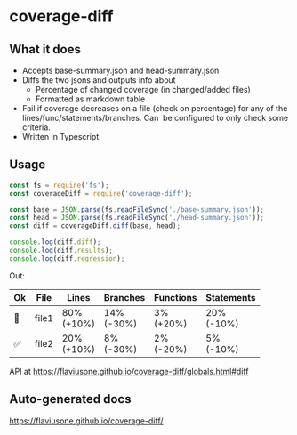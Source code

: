 # coverage-diff

## What it does

- Accepts base-summary.json and head-summary.json
- Diffs the two jsons and outputs info about
  - Percentage of changed coverage (in changed/added files)
  - Formatted as markdown table
- Fail if coverage decreases on a file (check on percentage) for any of the lines/func/statements/branches. Can
   be configured to only check some criteria.
- Written in Typescript.

## Usage

```js
const fs = require('fs');
const coverageDiff = require('coverage-diff');

const base = JSON.parse(fs.readFileSync('./base-summary.json'));
const head = JSON.parse(fs.readFileSync('./head-summary.json'));
const diff = coverageDiff.diff(base, head);

console.log(diff.diff);
console.log(diff.results);
console.log(diff.regression);
```

Out:

| Ok  | File  | Lines         | Branches      | Functions    | Statements    |
| --- | ----- | ------------- | ------------- | ------------ | ------------- |
| 🔴  | file1 | 80%<br>(+10%) | 14%<br>(-30%) | 3%<br>(+20%) | 20%<br>(-10%) |
| ✅  | file2 | 20%<br>(+10%) | 8%<br>(-30%)  | 2%<br>(-20%) | 5%<br>(-10%)  |

API at https://flaviusone.github.io/coverage-diff/globals.html#diff

## Auto-generated docs

https://flaviusone.github.io/coverage-diff/
